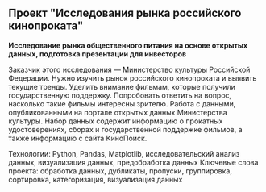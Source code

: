 ## Проект "Исследования рынка российского кинопроката"
<b>Исследование рынка общественного питания на основе открытых данных, подготовка презентации для инвесторов</b>

Заказчик этого исследования — Министерство культуры Российской Федерации.
Нужно изучить рынок российского кинопроката и выявить текущие тренды. Уделить внимание фильмам, которые получили государственную поддержку. Попробовать ответить на вопрос, насколько такие фильмы интересны зрителю.
Работа с данными, опубликованными на портале открытых данных Министерства культуры. Набор данных содержит информацию о прокатных удостоверениях, сборах и государственной поддержке фильмов, а также информацию с сайта КиноПоиск.

Технологии:  Python, Pandas, Matplotlib, исследовательский анализ данных, визуализация данных, предобработка данных 
Ключевые слова проекта: обработка данных, дубликаты, пропуски,  группировка, сортировка, категоризация, визуализация данных 
